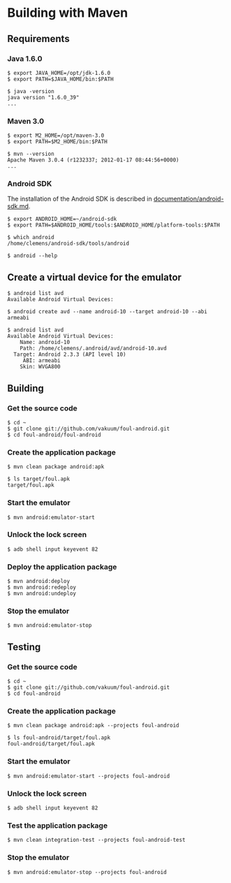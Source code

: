 # Building with Maven

## Requirements

### Java 1.6.0

```
$ export JAVA_HOME=/opt/jdk-1.6.0
$ export PATH=$JAVA_HOME/bin:$PATH

$ java -version
java version "1.6.0_39"
...
```

### Maven 3.0

```
$ export M2_HOME=/opt/maven-3.0
$ export PATH=$M2_HOME/bin:$PATH

$ mvn --version
Apache Maven 3.0.4 (r1232337; 2012-01-17 08:44:56+0000)
...
```

### Android SDK

The installation of the Android SDK is described in [documentation/android-sdk.md](android-sdk.md).

```
$ export ANDROID_HOME=~/android-sdk
$ export PATH=$ANDROID_HOME/tools:$ANDROID_HOME/platform-tools:$PATH

$ which android
/home/clemens/android-sdk/tools/android

$ android --help
```

## Create a virtual device for the emulator

```
$ android list avd
Available Android Virtual Devices:

$ android create avd --name android-10 --target android-10 --abi armeabi

$ android list avd
Available Android Virtual Devices:
    Name: android-10
    Path: /home/clemens/.android/avd/android-10.avd
  Target: Android 2.3.3 (API level 10)
     ABI: armeabi
    Skin: WVGA800
```

## Building

### Get the source code

```
$ cd ~
$ git clone git://github.com/vakuum/foul-android.git
$ cd foul-android/foul-android
```

### Create the application package

```
$ mvn clean package android:apk

$ ls target/foul.apk
target/foul.apk
```

### Start the emulator

```
$ mvn android:emulator-start
```

### Unlock the lock screen

```
$ adb shell input keyevent 82
```

### Deploy the application package

```
$ mvn android:deploy
$ mvn android:redeploy
$ mvn android:undeploy
```

### Stop the emulator

```
$ mvn android:emulator-stop
```

## Testing

### Get the source code

```
$ cd ~
$ git clone git://github.com/vakuum/foul-android.git
$ cd foul-android
```

### Create the application package

```
$ mvn clean package android:apk --projects foul-android

$ ls foul-android/target/foul.apk
foul-android/target/foul.apk
```

### Start the emulator

```
$ mvn android:emulator-start --projects foul-android
```

### Unlock the lock screen

```
$ adb shell input keyevent 82
```

### Test the application package

```
$ mvn clean integration-test --projects foul-android-test
```

### Stop the emulator

```
$ mvn android:emulator-stop --projects foul-android
```
